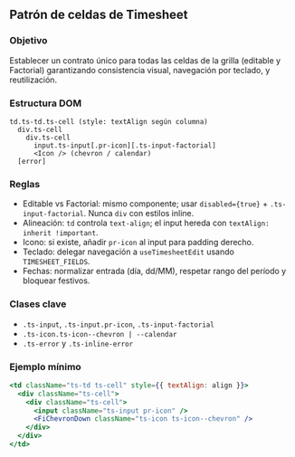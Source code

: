 ## Patrón de celdas de Timesheet

### Objetivo

Establecer un contrato único para todas las celdas de la grilla (editable y Factorial) garantizando consistencia visual, navegación por teclado, y reutilización.

### Estructura DOM

```
td.ts-td.ts-cell (style: textAlign según columna)
  div.ts-cell
    div.ts-cell
      input.ts-input[.pr-icon][.ts-input-factorial]
      <Icon /> (chevron / calendar)
  [error]
```

### Reglas

- Editable vs Factorial: mismo componente; usar `disabled={true}` + `.ts-input-factorial`. Nunca `div` con estilos inline.
- Alineación: `td` controla `text-align`; el input hereda con `textAlign: inherit !important`.
- Icono: si existe, añadir `pr-icon` al input para padding derecho.
- Teclado: delegar navegación a `useTimesheetEdit` usando `TIMESHEET_FIELDS`.
- Fechas: normalizar entrada (día, dd/MM), respetar rango del período y bloquear festivos.

### Clases clave

- `.ts-input`, `.ts-input.pr-icon`, `.ts-input-factorial`
- `.ts-icon.ts-icon--chevron | --calendar`
- `.ts-error` y `.ts-inline-error`

### Ejemplo mínimo

```jsx
<td className="ts-td ts-cell" style={{ textAlign: align }}>
  <div className="ts-cell">
    <div className="ts-cell">
      <input className="ts-input pr-icon" />
      <FiChevronDown className="ts-icon ts-icon--chevron" />
    </div>
  </div>
</td>
```

